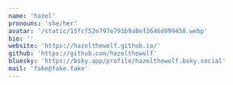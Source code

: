 ```yaml
---
name: 'hazel'
pronouns: 'she/her'
avatar: '/static/15fcf52e797e791b9a8ef2646d999458.webp'
bio: ''
website: 'https://hazelthewolf.github.io/'
github: 'https://github.com/hazelthewolf'
bluesky: 'https://bsky.app/profile/hazelthewolf.bsky.social'
mail: 'fake@fake.fake'
---
```

